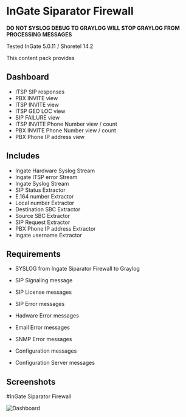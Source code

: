 # InGate Siparator Firewall

**DO NOT SYSLOG DEBUG TO GRAYLOG WILL STOP GRAYLOG FROM PROCESSING MESSAGES**

Tested InGate 5.0.11 / Shoretel 14.2

This content pack provides

## Dashboard
* ITSP SIP responses
* PBX INVITE view
* ITSP INVITE view
* ITSP GEO LOC view 
* SIP FAILURE view
* ITSP INVITE Phone Number view / count
* PBX INVITE Phone Number view / count
* PBX Phone IP address view

## Includes

* Ingate Hardware Syslog Stream
* Ingate ITSP error Stream
* Ingate Syslog Stream
* SIP Status Extractor
* E.164 number Extractor
* Local number Extractor
* Destination SBC Extractor
* Source SBC Extractor
* SIP Request Extractor
* PBX Phone IP address Extractor
* Ingate username Extractor

## Requirements

* SYSLOG from Ingate Siparator Firewall to Graylog

* SIP Signaling message
* SIP License messages
* SIP Error messages
* Hadware Error messages
* Email Error messages
* SNMP Error messages
* Configuration messages
* Configuration Server messages

## Screenshots

#InGate Siparator Firewall

![Dashboard](http://i.imgur.com/lREvkIj.png)
